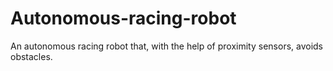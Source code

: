 # Autonomous-racing-robot
An autonomous racing robot that, with the help of proximity sensors, avoids obstacles.
